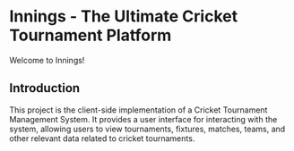 # Innings - The Ultimate Cricket Tournament Platform

Welcome to Innings!

## Introduction

This project is the client-side implementation of a Cricket Tournament Management System. It provides a user interface for interacting with the system, allowing users to view tournaments, fixtures, matches, teams, and other relevant data related to cricket tournaments.
